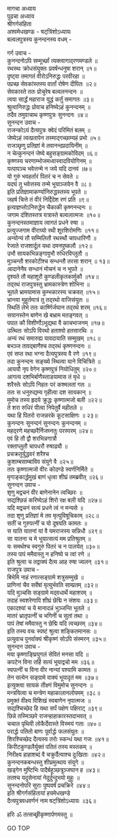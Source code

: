 मागचा अध्याय  
पुढचा अध्याय  
श्रीगर्गसंहिता  
अश्वमेधखण्डः - षट्‌त्रिंशोऽध्यायः  
बल्वलपुत्रस्य कुनन्दनस्य वधम् -  
  
गर्ग उवाच -  
कुनन्दनोऽपि सम्मूर्च्छां त्यक्त्वागाद्‌रणमण्डले ॥  
रथस्थः क्रोधसंयुक्तः प्रवर्षन्धनुषा शरान् ॥१॥  
दृष्ट्वा तमागतं वीरोऽनिरुद्धः परवीरहा ॥  
पप्रच्छ सेवकांस्तस्य वार्तां रोषेण दीपितः ॥२॥  
सेवकास्ते ततः प्रोचुरेष बल्वलनन्दनः ॥  
त्वया सार्द्धं महाराज युद्धं कर्तुं समागतः ॥३॥  
श्रुत्वानिरुद्धः प्रोवाच हनिष्येऽहं कुनन्दनम् ॥  
तदैव तमुवाचाथ कृष्णपुत्रः सुनन्दनः ॥४॥  
सुनन्दन उवाच -  
राजन्कोऽयं दैत्यपुत्रः क्वेदं परिमितं बलम् ॥  
जेष्येऽहं त्वत्प्रतापेन तस्माद्गच्छाम्यहं प्रभो ॥५॥  
राजञ्छृणु प्रतिज्ञां मे तवानन्दप्रदायिनीम् ॥  
न चेत्कुनन्दनं जेष्ये बहुसङ्ग्रामकोविदम् ॥६॥  
कृष्णस्य चरणाम्भोजमध्वास्वादवियोगिनम् ॥  
यत्पापञ्च भवेत्तन्मे न जये यदि दानवं ॥७॥  
यो गुरुं भवहर्तारं पितरं च न सेवते ॥  
यदघं तु भवेत्तस्य तन्मे भूयाञ्जयेन वै ॥८॥  
इति प्रतिज्ञामाकर्ण्यानिरुद्धस्तस्य भूपते ॥  
जहर्ष चित्ते तं वीरं निर्द्दिदेश रणं प्रति ॥९॥  
इत्याज्ञप्तोऽनिरुद्धेन चैकाकी कृष्णनन्दनः ॥  
जगाम दंशितस्तत्र यत्रास्ते बल्वलात्मजः ॥१०॥  
कुनन्दनस्तमाज्ञाय त्वागतं प्रधने रुषा ॥  
प्रत्युज्जगाम वीराग्र्यो रथी शूरशिरोमणिः ॥११॥  
अन्योन्यं तौ सम्मिलितौ रथस्थौ चापधारिणौ ॥  
रेजाते राजशार्दूल यथा दमनपुष्कलौ ॥१२॥  
उभौ सायकभिन्नङ्गावुभौ रुधिरविप्लुतौ ॥  
मुञ्चन्तौ शरकोटीश्च सन्धन्तौ तरसा शरान् ॥ १३॥  
आदानेनैव सन्धानं मोचनं च न भूपते ॥  
दृश्यते तौ महाशूरौ कुण्डलीकृतकार्मुकौ ॥१४॥  
तद्‌रथं राजपुत्रस्तु भ्रामकास्त्रेण शोभिना ॥  
भूतले भ्रामयामास कुम्भकारस्य चक्रवत् ॥१५॥  
भ्रान्त्वा मुहूर्तमात्रं तु तद्‌रथो वाजिसंयुतः ॥  
स्थितिं लेभे ततः कार्ष्णिर्जघान तद्‌रथे शरम् ॥१६॥  
सयानस्तेन बाणेन खे बभ्राम मतङ्गवत् ॥  
पपात कौ विशीर्णोऽभूद्यथा वै काचभाजनम् ॥१७॥  
उत्थितः सोऽपि विरथो हताश्वो हतसारथिः ॥  
अन्यं रथं समारुह्य यावदायाति सम्मुखम् ॥१८॥  
बभञ्ज तावद्बाणैश्च तद्‌रथं कृष्णनन्दनः ॥  
एवं सप्त रथा भग्ना दैत्यपुत्रस्य वै रणे ॥१९॥  
तदा कुनन्दनः सङ्ख्ये स्थित्वा याने विचित्रिते ॥  
आययौ नृप वेगेन कृष्णपुत्रं नियोधितुम् ॥२०॥  
आगत्य दशभिर्बाणैस्ताडयामास तं मृधे ॥  
शरैस्तेः सोऽपि निहतः परं कश्मलतां गतः ॥  
ततः स धनुरुद्यम्य गृहीत्वा दश सायकान् ॥  
मुमोच तस्य हृदये क्रुद्धः कृष्णात्मजो बली ॥२२॥  
ते शरा रुधिरं पीत्वा निपेतुर्वै महीतले ॥  
यथा हि पितरो राजन्नरके कूटसाक्षिणः ॥ २३॥  
कुनन्दनः सुनन्दनं सुनन्दनः कुनन्दनम् ॥  
महद्‌रणे महच्छरैर्निजघ्नतुः परस्परम् ॥२४॥  
एवं हि तौ द्वौ शरभिन्नगात्रौ  
     रक्ताप्लुतौ चापधरौ रुषाढ्यौ ॥  
प्रचक्रतुर्युद्धवरं शरैश्च  
     कुशाम्बसाम्बाविव संयुगे वै ॥२५॥  
ततः कृष्णात्मजो वीरः कोदण्डे स्वर्णनिर्मिते ॥  
मृगाङ्कार्द्धमुखं बाणं धृत्वा शीघ्रं तमब्रवीत् ॥२६॥  
सुनन्दन उवाच -  
शृणु मद्वचनं वीर बाणेनानेन त्वच्छिरः ॥  
सद्यश्छिन्नं करिष्येऽहं शिरो रक्ष बली यदि ॥२७॥  
यदि मद्वचनं सत्यं प्रधने त्वं न मन्यसे ॥  
तदा शृणु प्रतिज्ञां मे तव मृत्युविषूचिकाम् ॥२८॥  
सतीं च गुरुपत्नीं च यो दूषयति कामतः ॥  
स याति यातनां यां वै यमराजस्य सन्निधौ ॥२९॥  
सा यातना च मे भूयात्सत्यं मम प्रतिश्रुतम् ॥  
यः समर्थश्च स्वगुरुं पितरं च न पालयेत् ॥३०॥  
तस्य पापं ममैवास्तु न हनिष्ये च त्वां रणे ॥  
इति श्रुत्वा च तद्वाक्यं दैत्य आह रुषा ज्वलन् ॥३१॥  
राजपुत्र उवाच -  
बिभेमि नाहं रणात्सङ्ग्रामे शत्रुसम्मुखे ॥  
प्राणिनां चैव सर्वेषां मृत्युर्भवति साम्प्रतम् ॥३२॥  
यदि मुञ्चसि सङ्ग्रामे मद्‌वधार्थे महाशरम् ॥  
तदाहं स्वशरेणापि शीघ्रं छेद्मि न संशयः ॥३३॥  
एकादश्यां च ये मानादन्नं भुञ्जन्ति भूतले ॥  
मातरं भ्रातृपत्नीं च भगिनीं च सुतां तथा ॥  
पापं तेषां ममैवास्तु न छेद्मि यदि त्वच्छरम् ॥३४॥  
इति तस्य वचः स्पष्टं श्रुत्वा शङ्कितमानसः ॥  
प्रत्युवाच पुनर्वाक्यं श्रीकृष्णं सोऽपि संस्मरन् ॥३५॥  
सुनन्दन उवाच -  
मया कृष्णाङ्घ्रियुगलं सेवितं मनसा यदि ॥  
कपटेन विना तर्हि सत्यं भूयाद्वचो मम ॥३६॥  
स्वपत्नीं च विना वीर नान्यां पश्यामि कामतः ॥  
तेन सत्येन सङ्ग्रामे वाक्यं भूयादृतं मम ॥३७॥  
इत्युक्त्वा सायकं तीक्ष्णं विमुमोच सुनन्दनः ॥  
मन्त्रयित्वा च मन्त्रेण महाकालानलोपमम् ॥३८॥  
प्रमुक्तं वीक्ष्य विशिखं स्वबाणेन नृपात्मजः ॥  
सद्यश्चिच्छेद हि यथा सर्पं पक्षेण पक्षिराट् ॥३९॥  
छिन्ने तस्मिञ्छरे राजन्हाहाकारस्तदाभवत् ॥  
चचाल पृथिवी लोकैर्देवास्ते विस्मयं गताः ॥४०॥  
परार्द्धः पतितो बाणः पूर्वार्द्धः फलसंयुतः ॥  
शिरश्चिच्छेद दैत्यस्य तरोः स्कन्धं यथा गजः ॥४१॥  
किरीटकुण्डलैर्युक्तं पतितं तस्य मस्तकम् ॥  
निरीक्ष्य हाहाशब्दं वै चक्रुर्दैत्याश्च दुःखिताः ॥४२॥  
कुनन्दनकबन्धस्तु शीघ्रमुत्थाय संयुगे ॥  
खड्गेन मुष्टिभिः पादैर्बहूञ्छत्रूञ्जघान ह ॥४३॥  
ततश्च यदुसेनायां नेदुर्दुन्दुभयो मुहुः ॥  
सुनन्दनोपरि सुराः पुष्पवर्षं प्रचक्रिरे ॥४४॥  
इति श्रीगर्गसंहितायां हयमेधखण्डे  
दैत्यपुत्रवधवर्णनं नाम षट्‌त्रिंशोऽध्यायः ॥३६॥  
  
हरिः ॐ तत्सच्छ्रीकृष्णार्पणमस्तु ॥  
  
GO TOP
